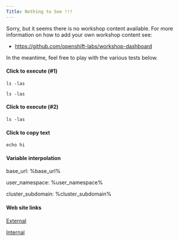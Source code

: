 ```yaml
---
Title: Nothing to See !!!
---
```


Sorry, but it seems there is no workshop content available. For more
information on how to add your own workshop content see:

* https://github.com/openshift-labs/workshop-dashboard

In the meantime, feel free to play with the various tests below.

#### Click to execute (#1)

```execute
ls -las
```

```execute-1
ls -las
```

#### Click to execute (#2)

```execute-2
ls -las
```

#### Click to copy text

```copy
echo hi
```

#### Variable interpolation

base_url: %base_url%

user_namespace: %user_namespace%

cluster_subdomain: %cluster_subdomain%

#### Web site links

[External](https://www.openshift.com)

[Internal](index)
